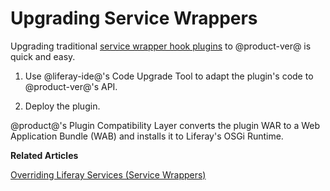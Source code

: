 # Upgrading Service Wrappers [](id=upgrading-service-wrappers)

Upgrading traditional [service wrapper hook plugins](/develop/tutorials/-/knowledge_base/6-2/overriding-a-portal-service-using-a-hook) to @product-ver@ is quick and easy. 

1.  Use @liferay-ide@'s Code Upgrade Tool to adapt the plugin's code to
    @product-ver@'s API.  

2.  Deploy the plugin. 

@product@'s Plugin Compatibility Layer converts the plugin WAR to a Web
Application Bundle (WAB) and installs it to Liferay's OSGi Runtime. 

**Related Articles**

[Overriding Liferay Services \(Service Wrappers\)](/develop/tutorials/-/knowledge_base/7-0/customizing-liferay-services-service-wrappers)
